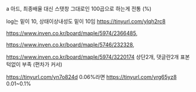 a 아드, 최종배율 대신 스탯창 그대로인 100곱으로 하는게 전통 (%)

log는 밑이 10, 상태이상내성도 밑이 10임
https://tinyurl.com/ylqh2rc8

https://www.inven.co.kr/board/maple/5974/2366485,

https://www.inven.co.kr/board/maple/5746/232328,

https://www.inven.co.kr/board/maple/5974/3220174 상단2개, 댓글란2개
표본 턱없이 부족 (편차가 커서)

https://tinyurl.com/yn7o824d 0.06%라면
https://tinyurl.com/yrg65yz8 0.01~0.1%
